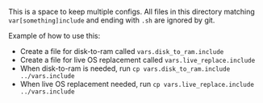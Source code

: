 This is a space to keep multiple configs. All files in this directory matching
`var[something]include` and ending with `.sh` are ignored by git.

Example of how to use this:
* Create a file for disk-to-ram called `vars.disk_to_ram.include`
* Create a file for live OS replacement called `vars.live_replace.include`
* When disk-to-ram is needed, run `cp vars.disk_to_ram.include ../vars.include`
* When live OS replacement needed, run `cp vars.live_replace.include ../vars.include`
